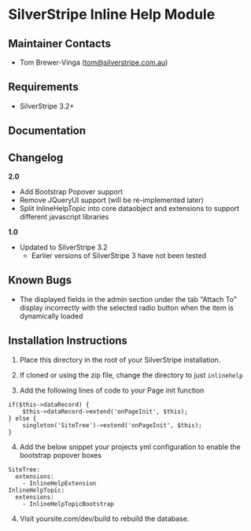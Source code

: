 SilverStripe Inline Help Module
===============================

Maintainer Contacts
-------------------
*  Tom Brewer-Vinga (<tom@silverstripe.com.au>)

Requirements
------------
* SilverStripe 3.2+

Documentation
-------------

Changelog
-------------

**2.0**

 - Add Bootstrap Popover support
 - Remove JQueryUI support (will be re-implemented later)
 - Split InlineHelpTopic into core dataobject and extensions to support different javascript libraries

**1.0**

- Updated to SilverStripe 3.2
	- Earlier versions of SilverStripe 3 have not been tested

Known Bugs
----------

- The displayed fields in the admin section under the tab "Attach To" display incorrectly with the selected radio button when the item is dynamically loaded

Installation Instructions
-------------------------

1. Place this directory in the root of your SilverStripe installation.

2. If cloned or using the zip file, change the directory to just `inlinehelp`

3. Add the following lines of code to your Page init function
```
if($this->dataRecord) {
	$this->dataRecord->extend('onPageInit', $this);
} else {
	singleton('SiteTree')->extend('onPageInit', $this);
}
```
4. Add the below snippet your projects yml configuration to enable the bootstrap popover boxes
```
SiteTree:
  extensions:
    - InlineHelpExtension
InlineHelpTopic:
  extensions:
    - InlineHelpTopicBootstrap
```

4. Visit yoursite.com/dev/build to rebuild the database.
